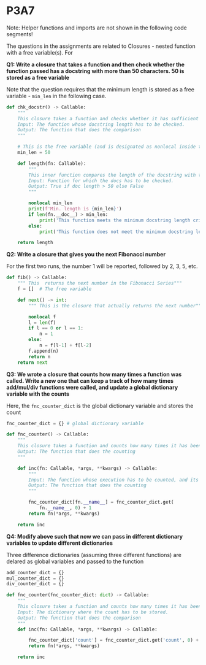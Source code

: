 # P3A7

Note: Helper functions and imports are not shown in the following code segments!

The questions in the assignments are related to Closures - nested function with a free variable(s). For 

**Q1: Write a closure that takes a function and then check whether the function passed has a docstring with more than 50 characters. 50 is stored as a free variable**  

Note that the question requires that the minimum length is stored as a free variable - `min_len` in the following case.


```python
def chk_docstr() -> Callable:
    """
    This closure takes a function and checks whether it has sufficient number of characters in its docstring
    Input: The function whose docstring length has to be checked.
    Output: The function that does the comparison
    """

    # This is the free variable (and is designated as nonlocal inside the 'length' function)
    min_len = 50

    def length(fn: Callable):
        """
        This inner function compares the length of the docstring with the minimum length.
        Input: Function for which the docs has to be checked.
        Output: True if doc length > 50 else False
        """

        nonlocal min_len
        print(f'Min. length is {min_len}')
        if len(fn.__doc__) > min_len:
            print('This function meets the minimum docstring length criteria\n')
        else:
            print('This function does not meet the minimum docstring length criteria\n')

    return length
```

**Q2: Write a closure that gives you the next Fibonacci number**  

For the first two runs, the number 1 will be reported, followed by 2, 3, 5, etc.

```python
def fib() -> Callable:
    """ This  returns the next number in the Fibonacci Series"""
    f = []  # The free variable

    def next() -> int:
        """ This is the closure that actually returns the next number"""

        nonlocal f
        l = len(f)
        if l == 0 or l == 1:
            n = 1
        else:
            n = f[l-1] + f[l-2]
        f.append(n)
        return n
    return next
```

**Q3: We wrote a closure that counts how many times a function was called. Write a new one that can keep a track of how many times add/mul/div functions were called, and update a global dictionary variable with the counts**  

Here, the `fnc_counter_dict` is the global dictionary variable and stores the count

```python
fnc_counter_dict = {} # global dictionary variable

def fnc_counter() -> Callable:
    """
    This closure takes a function and counts how many times it has been executed
    Output: The function that does the counting
    """

    def inc(fn: Callable, *args, **kwargs) -> Callable:
        """
        Input: The function whose execution has to be counted, and its (compulsory arguments).
        Output: The function that does the counting
        """

        fnc_counter_dict[fn.__name__] = fnc_counter_dict.get(
            fn.__name__, 0) + 1
        return fn(*args, **kwargs)

    return inc
```

**Q4: Modify above such that now we can pass in different dictionary variables to update different dictionaries**

Three difference dictionaries (assuming three different functions) are delared as global variables and passed to the function

```python
add_counter_dict = {}
mul_counter_dict = {}
div_counter_dict = {}

def fnc_counter(fnc_counter_dict: dict) -> Callable:
    """
    This closure takes a function and counts how many times it has been executed
    Input: The dictionary where the count has to be stored.
    Output: The function that does the comparison
    """
    def inc(fn: Callable, *args, **kwargs) -> Callable:

        fnc_counter_dict['count'] = fnc_counter_dict.get('count', 0) + 1
        return fn(*args, **kwargs)

    return inc
```

    
